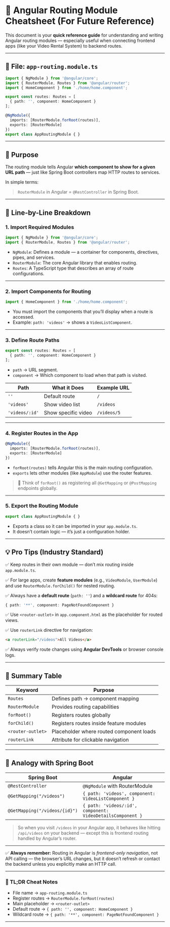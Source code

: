 # 📘 Angular Routing Module Cheatsheet (For Future Reference)

This document is your **quick reference guide** for understanding and writing Angular routing modules — especially useful when connecting frontend apps (like your Video Rental System) to backend routes.

---

## 📂 File: `app-routing.module.ts`

```typescript
import { NgModule } from '@angular/core';
import { RouterModule, Routes } from '@angular/router';
import { HomeComponent } from './home/home.component';

export const routes: Routes = [
  { path: '', component: HomeComponent }
];

@NgModule({
  imports: [RouterModule.forRoot(routes)],
  exports: [RouterModule]
})
export class AppRoutingModule { }
```

---

## 🧠 Purpose

The routing module tells Angular **which component to show for a given URL path** — just like Spring Boot controllers map HTTP routes to services.

In simple terms:

> `RouterModule` in Angular = `@RestController` in Spring Boot.

---

## 🧩 Line-by-Line Breakdown

### 1. Import Required Modules

```typescript
import { NgModule } from '@angular/core';
import { RouterModule, Routes } from '@angular/router';
```

* `NgModule`: Defines a module — a container for components, directives, pipes, and services.
* `RouterModule`: The core Angular library that enables routing.
* `Routes`: A TypeScript type that describes an array of route configurations.

---

### 2. Import Components for Routing

```typescript
import { HomeComponent } from './home/home.component';
```

* You must import the components that you’ll display when a route is accessed.
* Example: `path: 'videos'` → shows a `VideoListComponent`.

---

### 3. Define Route Paths

```typescript
export const routes: Routes = [
  { path: '', component: HomeComponent }
];
```

* `path` → URL segment.
* `component` → Which component to load when that path is visited.

| Path           | What it Does        | Example URL |
| -------------- | ------------------- | ----------- |
| `''`           | Default route       | `/`         |
| `'videos'`     | Show video list     | `/videos`   |
| `'videos/:id'` | Show specific video | `/videos/5` |

---

### 4. Register Routes in the App

```typescript
@NgModule({
  imports: [RouterModule.forRoot(routes)],
  exports: [RouterModule]
})
```

* `forRoot(routes)` tells Angular this is the main routing configuration.
* `exports` lets other modules (like `AppModule`) use the router features.

> 🧩 Think of `forRoot()` as registering all `@GetMapping` or `@PostMapping` endpoints globally.

---

### 5. Export the Routing Module

```typescript
export class AppRoutingModule { }
```

* Exports a class so it can be imported in your `app.module.ts`.
* It doesn’t contain logic — it’s just a configuration holder.

---

## 💡 Pro Tips (Industry Standard)

✅ Keep routes in their own module — don’t mix routing inside `app.module.ts`.

✅ For large apps, create **feature modules** (e.g., `VideoModule`, `UserModule`) and use `RouterModule.forChild()` for nested routing.

✅ Always have a **default route** (`path: ''`) and a **wildcard route** for 404s:

```typescript
{ path: '**', component: PageNotFoundComponent }
```

✅ Use `<router-outlet>` in `app.component.html` as the placeholder for routed views.

✅ Use `routerLink` directive for navigation:

```html
<a routerLink="/videos">All Videos</a>
```

✅ Always verify route changes using **Angular DevTools** or browser console logs.

---

## 🧾 Summary Table

| Keyword           | Purpose                                  |
| ----------------- | ---------------------------------------- |
| `Routes`          | Defines path → component mapping         |
| `RouterModule`    | Provides routing capabilities            |
| `forRoot()`       | Registers routes globally                |
| `forChild()`      | Registers routes inside feature modules  |
| `<router-outlet>` | Placeholder where routed component loads |
| `routerLink`      | Attribute for clickable navigation       |

---

## 🧠 Analogy with Spring Boot

| Spring Boot                   | Angular                                                    |
| ----------------------------- | ---------------------------------------------------------- |
| `@RestController`             | `@NgModule` with RouterModule                              |
| `@GetMapping("/videos")`      | `{ path: 'videos', component: VideoListComponent }`        |
| `@GetMapping("/videos/{id}")` | `{ path: 'videos/:id', component: VideoDetailsComponent }` |

> So when you visit `/videos` in your Angular app, it behaves like hitting `/api/videos` on your backend — except this is frontend routing handled by Angular’s router.

---

✅ **Always remember:** Routing in Angular is *frontend-only navigation*, not API calling — the browser’s URL changes, but it doesn’t refresh or contact the backend unless you explicitly make an HTTP call.

---

### 🏁 TL;DR Cheat Notes

* File name → `app-routing.module.ts`
* Register routes → `RouterModule.forRoot(routes)`
* Main placeholder → `<router-outlet>`
* Default route → `{ path: '', component: HomeComponent }`
* Wildcard route → `{ path: '**', component: PageNotFoundComponent }`

---


